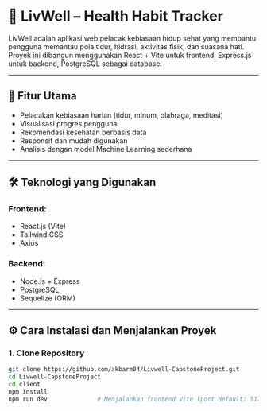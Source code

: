 # 💚 LivWell – Health Habit Tracker

LivWell adalah aplikasi web pelacak kebiasaan hidup sehat yang membantu pengguna memantau pola tidur, hidrasi, aktivitas fisik, dan suasana hati. Proyek ini dibangun menggunakan React + Vite untuk frontend, Express.js untuk backend, PostgreSQL sebagai database.

---

## 🚀 Fitur Utama

- Pelacakan kebiasaan harian (tidur, minum, olahraga, meditasi)
- Visualisasi progres pengguna
- Rekomendasi kesehatan berbasis data
- Responsif dan mudah digunakan
- Analisis dengan model Machine Learning sederhana

---

## 🛠️ Teknologi yang Digunakan

### Frontend:

- React.js (Vite)
- Tailwind CSS
- Axios

### Backend:

- Node.js + Express
- PostgreSQL
- Sequelize (ORM)

---

## ⚙️ Cara Instalasi dan Menjalankan Proyek

### 1. Clone Repository

```bash
git clone https://github.com/akbarm04/Livwell-CapstoneProject.git
cd Livwell-CapstoneProject
cd client
npm install
npm run dev              # Menjalankan frontend Vite (port default: 5173)

```
